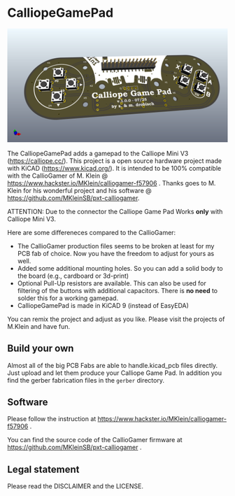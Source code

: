 # CalliopeGamePad

![CalliopeGamePad](CalliopeGamePad.png)

The CalliopeGamePad adds a gamepad to the Calliope Mini V3 (https://calliope.cc/).
This project is a open source hardware project made with KiCAD (https://www.kicad.org/).
It is intended to be 100% compatible with the CallioGamer of M. Klein @ https://www.hackster.io/MKlein/calliogamer-f57906 . Thanks goes to M. Klein for his wonderful project and his software @ https://github.com/MKleinSB/pxt-calliogamer.

ATTENTION: Due to the connector the Calliope Game Pad Works **only** with Calliope Mini V3.

Here are some differeneces compared to the CallioGamer:

* The CallioGamer production files seems to be broken at least for my PCB fab of choice. Now you have the freedom to adjust for yours as well.
* Added some additional mounting holes. So you can add a solid body to the board (e.g., cardboard or 3d-print)
* Optional Pull-Up resistors are available. This can also be used for filtering of the buttons with additional capacitors. There is **no need** to solder this for a working gamepad.
* CalliopeGamePad is made in KiCAD 9 (instead of EasyEDA)

You can remix the project and adjust as you like. Please visit the projects of M.Klein and have fun.

## Build your own

Almost all of the big PCB Fabs are able to handle.kicad_pcb files directly. Just upload and let them produce your Calliope Game Pad. In addition you find the gerber fabrication files in the `gerber` directory.

## Software

Please follow the instruction at https://www.hackster.io/MKlein/calliogamer-f57906 . 

You can find the source code of the CallioGamer firmware at https://github.com/MKleinSB/pxt-calliogamer .

## Legal statement

Please read the DISCLAIMER and the LICENSE.
